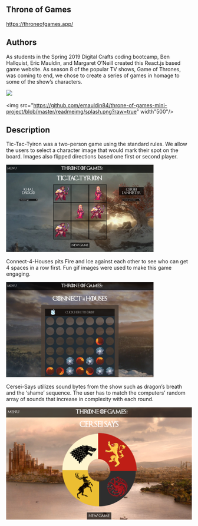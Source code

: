 ## Throne of Games
https://throneofgames.app/

## Authors
As students in the Spring 2019 Digital Crafts coding bootcamp, Ben Hallquist, Eric Mauldin, and Margaret O’Neill created this React.js based game website.  As season 8 of the popular TV shows, Game of Thrones, was coming to end, we chose to create a series of games in homage to some of the show’s characters.


<img src="https://github.com/MAOneill/img-to-canvas-to-svg-pattern/blob/master/img/examplesvgpatterns.png" width="300"/>

<img src="https://github.com/emauldin84/throne-of-games-mini-project/blob/master/readmeimg/splash.png?raw=true" width"500"/>

## Description 

Tic-Tac-Tyiron was a two-person game using the standard rules.  We allow the users to select a character image that would mark their spot on the board.  Images also flipped directions based one first or second player.

<img src="https://github.com/emauldin84/throne-of-games-mini-project/blob/master/readmeimg/tictactyrion.png?raw=true" width="400" />

Connect-4-Houses pits Fire and Ice against each other to see who can get 4 spaces in a row first.  Fun gif images were used to make this game engaging.

<img src="https://github.com/emauldin84/throne-of-games-mini-project/blob/master/readmeimg/connect4.png?raw=true" width="400" />

Cersei-Says utilizes sound bytes from the show such as dragon’s breath and the ‘shame’ sequence.  The user has to match the computers’ random array of sounds that increase in complexity with each round.

<img src="https://github.com/emauldin84/throne-of-games-mini-project/blob/master/readmeimg/cerseisays.png?raw=true" widith="400" />

